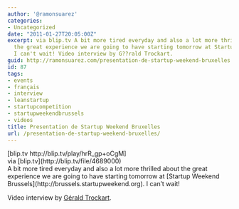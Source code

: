 ```yaml
---
author: '@ramonsuarez'
categories:
- Uncategorized
date: "2011-01-27T20:05:00Z"
excerpt: via blip.tv A bit more tired everyday and also a lot more thrilled about
  the great experience we are going to have starting tomorrow at Startup Weekend Brussels.
  I can't wait! Video interview by G??rald Trockart.
guid: http://ramonsuarez.com/presentation-de-startup-weekend-bruxelles
id: 87
tags:
- events
- français
- interview
- leanstartup
- startupcompetition
- startupweekendbrussels
- videos
title: Presentation de Startup Weekend Bruxelles
url: /presentation-de-startup-weekend-bruxelles/
---
```


<div class="posterous_bookmarklet_entry">[blip.tv http://blip.tv/play/hrR_gp+oCgM] <div class="posterous_quote_citation">via [blip.tv](http://blip.tv/file/4689000)</div>A bit more tired everyday and also a lot more thrilled about the great experience we are going to have starting tomorrow at [Startup Weekend Brussels](http://brussels.startupweekend.org). I can’t wait!

Video interview by [Gérald Trockart](http://twitter.com/#!/GeraldTrokart).

</div>